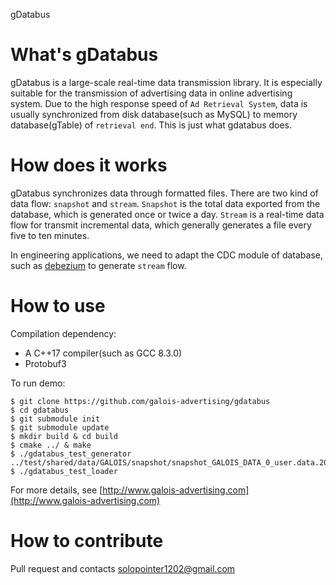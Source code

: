 gDatabus

# What's gDatabus

gDatabus is a large-scale real-time data transmission library. It is especially suitable for the transmission of advertising data in online advertising system. Due to the high response speed of `Ad Retrieval System`, data is usually synchronized from disk database(such as MySQL) to memory database(gTable) of `retrieval end`. This is just what gdatabus does.

# How does it works

gDatabus synchronizes data through formatted files. There are two kind of data flow: `snapshot` and `stream`. `Snapshot` is the total data exported from the database, which is generated once or twice a day. `Stream` is a real-time data flow for transmit incremental data, which generally generates a file every five to ten minutes.

In engineering applications, we need to adapt the CDC module of database, such as [debezium](https://github.com/debezium/debezium) to generate `stream` flow.

# How to use

Compilation dependency:

* A C++17 compiler(such as GCC 8.3.0)
* Protobuf3

To run demo:

```
$ git clone https://github.com/galois-advertising/gdatabus
$ cd gdatabus
$ git submodule init
$ git submodule update
$ mkdir build & cd build
$ cmake ../ & make
$ ./gdatabus_test_generator ../test/shared/data/GALOIS/snapshot/snapshot_GALOIS_DATA_0_user.data.202002092030
$ ./gdatabus_test_loader 
```

For more details, see [http://www.galois-advertising.com](http://www.galois-advertising.com)

# How to contribute

Pull request and contacts solopointer1202@gmail.com
